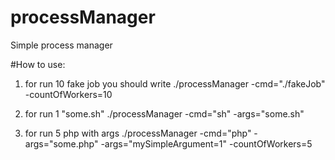 # processManager
Simple process manager

#How to use:
1) for run 10 fake job you should write
./processManager -cmd="./fakeJob" -countOfWorkers=10

2) for run 1 "some.sh"
./processManager -cmd="sh" -args="some.sh" 

3) for run 5 php with args
./processManager -cmd="php" -args="some.php" -args="mySimpleArgument=1" -countOfWorkers=5
